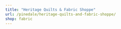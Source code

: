 ```yaml
---
title: "Heritage Quilts & Fabric Shoppe"
url: /pinedale/heritage-quilts-and-fabric-shoppe/
shop: fabric
---
```

